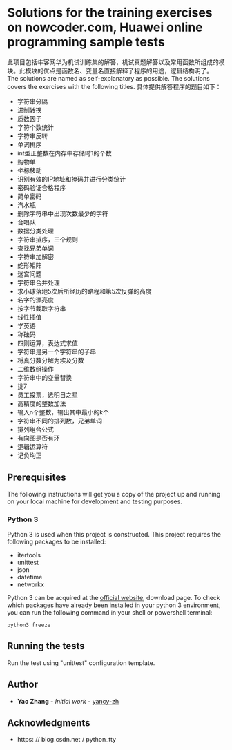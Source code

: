 # Solutions for the training exercises on nowcoder.com, Huawei online programming sample tests
此项目包括牛客网华为机试训练集的解答，机试真题解答以及常用函数所组成的模块。此模块的优点是函数名、变量名直接解释了程序的用途，逻辑结构明了。
The solutions are named as self-explanatory as possible.
The solutions covers the exercises with the following titles.
具体提供解答程序的题目如下：
* 字符串分隔
* 进制转换
* 质数因子
* 字符个数统计
* 字符串反转
* 单词排序
* int型正整数在内存中存储时1的个数
* 购物单
* 坐标移动
* 识别有效的IP地址和掩码并进行分类统计
* 密码验证合格程序
* 简单密码
* 汽水瓶
* 删除字符串中出现次数最少的字符
* 合唱队
* 数据分类处理
* 字符串排序，三个规则
* 查找兄弟单词
* 字符串加解密
* 蛇形矩阵
* 迷宫问题
* 字符串合并处理
* 求小球落地5次后所经历的路程和第5次反弹的高度
* 名字的漂亮度
* 按字节截取字符串
* 线性插值
* 学英语
* 称砝码
* 四则运算，表达式求值
* 字符串是另一个字符串的子串
* 将真分数分解为埃及分数
* 二维数组操作
* 字符串中的变量替换
* 挑7
* 员工投票，选明日之星
* 高精度的整数加法
* 输入n个整数，输出其中最小的k个
* 字符串不同的排列数，兄弟单词
* 排列组合公式
* 有向图是否有环
* 逻辑运算符
* 记负均正

## Prerequisites
The following instructions will get you a copy of the project up and running on your local machine for development and testing purposes.

### Python 3
Python 3 is used when this project is constructed. This project requires the following packages to be installed:
  * itertools
  * unittest
  * json
  * datetime
  * networkx
  
Python 3 can be acquired at the [official website](https://www.python.org/), download page. 
 To check which packages have already been installed in your python 3 environment, you can run the following command in your
 shell or powershell terminal:
 ```
python3 freeze
```

## Running the tests

Run the test using "unittest" configuration template.

## Author

* **Yao Zhang** - *Initial work* - [yancy-zh](https://github.com/yancy-zh)

## Acknowledgments
* https: // blog.csdn.net / python_tty